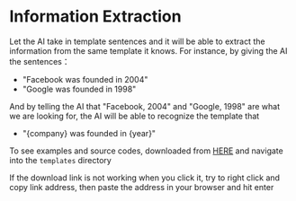 # Information Extraction

Let the AI take in template sentences and it will be able to extract the information from the same template it knows. For instance, by giving the AI the sentences：

- "Facebook was founded in 2004"
- "Google was founded in 1998"

And by telling the AI that "Facebook, 2004" and "Google, 1998" are what we are looking for, the AI will be able to recognize the template that

- "{company} was founded in {year}"

To see examples and source codes, downloaded from [HERE](http://cdn.cs50.net/ai/2020/spring/lectures/6/src6.zip) and navigate into the `templates` directory

If the download link is not working when you click it, try to right click and copy link address, then paste the address in your browser and hit enter
